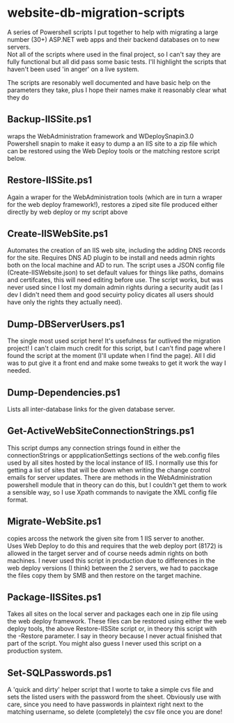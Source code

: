# website-db-migration-scripts

A series of Powershell scripts I put together to help with migrating a large 
number (30+) ASP.NET web apps and their backend databases on to new servers.  
Not all of the scripts where used in the final project, so I can't say they 
are fully functional but all did pass some basic tests.  I'll highlight the
scripts that haven't been used 'in anger' on a live system.

The scripts are resonably well documented and have basic help on the parameters 
they take, plus I hope their names make it reasonably clear what they do

## Backup-IISSite.ps1
wraps the WebAdministration framework and WDeploySnapin3.0 Powershell snapin 
to make it easy to dump a an IIS site to a zip file which can be restored 
using the Web Deploy tools or the matching restore script below.

## Restore-IISSite.ps1
Again a wraper for the WebAdministration tools (which are in turn a wraper
for the web deploy framework!), restores a ziped site file produced either
directly by web deploy or my script above

## Create-IISWebSite.ps1
Automates the creation of an IIS web site, including the adding DNS records
for the site.  Requires DNS AD plugin to be install and needs admin rights
both on the local machine and AD to run.
The script uses a JSON config file (Create-IISWebsite.json) to set default
values for things like paths, domains and certifcates, this will need editing
before use.
The script works, but was never used since I lost my domain admin rights during
a security audit (as I dev I didn't need them and good secuirty policy dicates
all users should have only the rights they actually need).

## Dump-DBServerUsers.ps1
The single most used script here!  It's usefulness far outlived the migration
project!  I can't claim much credit for this script, but I can't find page 
where I found the script at the moment (I'll update when I find the page).
All I did was to put give it a front end and make some tweaks to get it 
work the way I needed.

## Dump-Dependencies.ps1
Lists all inter-database links for the given database server.

## Get-ActiveWebSiteConnectionStrings.ps1
This script dumps any connection strings found in either the connectionStrings 
or appplicationSettings sections of the web.config files used by all sites hosted by the local instance of IIS.  I normally use this for getting a list of sites that will be down 
when writing the change control emails for server updates.
There are methods in the WebAdministration powershell module that in theory can do this, but
I couldn't get them to work a sensible way, so I use Xpath commands to navigate the XML
config file format.

## Migrate-WebSite.ps1
copies arcoss the network the given site from 1 IIS server to another.  
Uses Web Deploy to do this and requires that the web deploy port (8172) 
is allowed in the target server and of course needs admin rights on both 
machines.
I never used this script in production due to differences in the web deploy
versions (I think) between the 2 servers, we had to pacckage the files
copy them by SMB and then restore on the target machine.

## Package-IISSites.ps1
Takes all sites on the local server and packages each one in zip file using
the web deploy framework.  These files can be restored using either the web
deploy tools, the above Restore-IISSite script or, in theory this script with
the -Restore parameter.  I say in theory because I never actual finished that
part of the script.
You might also guess I never used this script on a production system.

## Set-SQLPasswords.ps1
A 'quick and dirty' helper script that I worte to take a simple cvs file 
and sets the listed users with the password from the sheet.  Obviously use
with care, since you need to have passwords in plaintext right next to the
matching username, so delete (completely) the csv file once you are done!